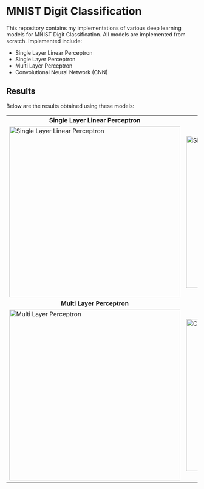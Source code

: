 # MNIST Digit Classification

This repository contains my implementations of various deep learning models for MNIST Digit Classification.
All models are implemented from scratch. Implemented include:

- Single Layer Linear Perceptron
- Single Layer Perceptron
- Multi Layer Perceptron
- Convolutional Neural Network (CNN)

## Results

Below are the results obtained using these models:

<table align="center">
  <tr>
    <td align="center"><b>Single Layer Linear Perceptron</b></td>
    <td align="center"><b>Single Layer Perceptron</b></td>
  </tr>
  <tr>
    <td><img src="https://github.com/mohitydv09/MNIST-digit-classification/assets/101336175/6063cb81-ef2c-4b82-82fc-295539e40f2b" alt="Single Layer Linear Perceptron" width="450"/></td>
    <td><img src="https://github.com/mohitydv09/MNIST-digit-classification/assets/101336175/032105a1-7990-4240-9497-ac3a3b6bf9ba" alt="Single Layer Perceptron" width="400"/></td>
  </tr>
  <tr>
    <td align="center"><b>Multi Layer Perceptron</b></td>
    <td align="center"><b>CNN</b></td>
  </tr>
  <tr>
    <td><img src="https://github.com/mohitydv09/MNIST-digit-classification/assets/101336175/ef13efe0-482e-4fd8-923a-c5232a2e9f36" alt="Multi Layer Perceptron" width="450"/></td>
    <td><img src="https://github.com/mohitydv09/MNIST-digit-classification/assets/101336175/a19ab38c-ee46-4fd7-8751-1f5715ed5134" alt="CNN" width="400"/></td>
  </tr>
</table>
